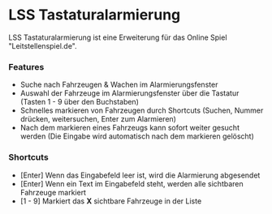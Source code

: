 # LSS Tastaturalarmierung
LSS Tastaturalarmierung ist eine Erweiterung für das Online Spiel "Leitstellenspiel.de".

### Features
- Suche nach Fahrzeugen & Wachen im Alarmierungsfenster
- Auswahl der Fahrzeuge im Alarmierungsfenster über die Tastatur (Tasten 1 - 9 über den Buchstaben)
- Schnelles markieren von Fahrzeugen durch Shortcuts (Suchen, Nummer drücken, weitersuchen, Enter zum Alarmieren)
- Nach dem markieren eines Fahrzeugs kann sofort weiter gesucht werden (Die Eingabe wird automatisch nach dem markieren gelöscht)

### Shortcuts
- [Enter] Wenn das Eingabefeld leer ist, wird die Alarmierung abgesendet
- [Enter] Wenn ein Text im Eingabefeld steht, werden alle sichtbaren Fahrzeuge markiert
- [1 - 9] Markiert das **X** sichtbare Fahrzeuge in der Liste
